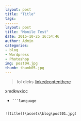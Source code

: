 ```yaml
---
layout: post
title: "Title"
tags:
------
layout: post
title: "Monile Test"
date: 2015-10-25 16:54:46
author: Admin
categories:
- blog
- Wordpress
- Photoshop
img: post04.jpg
thumb: thumb05.jpg
---
```



>lol dicks
[linkedcontenthere](https://twitter.com)

xmdkwxicc
-     ```language```Block codeList item

![title](\assets\blog\post01.jpg)
